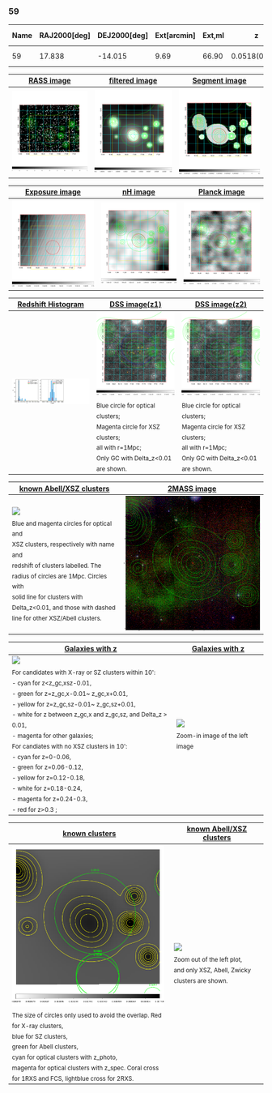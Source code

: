 <div STYLE="page-break-after: always;"></div>

### 59

|Name|RAJ2000[deg]|DEJ2000[deg] |Ext[arcmin]| Ext,ml | z | z_src| C|GC(XSZ,Delta_z<0.01)| GC(OPT,Delta_z<0.01)|GC| R_sig[arcmin] | R500[arcmin] | R500[Mpc]| CRsig[c/s] | CR500[c/s] |L500[1E44 erg/s]|F500[1E-12 erg/s/cm^2]| M500[1E14 Msun]|Tx[keV]|Cnt_sig|Beta|Rc[arcmin]|Comment|Alias|
|---|---|---|---|---|---|------|---|--------|---------|----------|---|---|---|---|---|---|---|---|---|---|---|---|---|---|
|59| 17.838| -14.015| 9.69| 66.90| 0.0518(0.005)| z1, z_opt| S| -| W| W| 36.640| 11.869| 0.720| 0.279(0.071)| 0.251(0.064)| 0.300(0.126)| 4.718(1.983)| 1.11(0.24)| 2.32(0.32)| 238.2| 0.509(-0.007+0.015)| 6.782(-0.689+0.866)| -| t435|

|[RASS image](../image/59/59_img.pdf)|[filtered image](../image/59/59_fil.pdf)|[Segment image](../image/59/59_seg.pdf)|
|-------------------|--------------------|-------------------|
| <img src="../image/59/59_img.png" width="300">  | <img src="../image/59/59_fil.png" width="300">   | <img src="../image/59/59_seg.png" width="300">  |

|[Exposure image](../image/59/59_mex.pdf)| [nH image](../image/59/59_nh.pdf)| [Planck image](../image/59/59_p.pdf)|
|-------------------|--------------------|-------------------|
|<img src="../image/59/59_mex.png" width="300">   | <img src="../image/59/59_nh.png" width="300">    | <img src="../image/59/59_p.png" width="300"> |

|[Redshift Histogram](../image/59/59_zg.pdf) | [DSS image(z1)](../image/59/59_dss_z1.pdf)      |  [DSS image(z2)](../image/59/59_dss_z2.pdf)    |
|-------------------|--------------------|-------------------|
|<img src="../image/59/59_zg.png" width="300"> |<img src="../image/59/59_dss_z1.png" width="300"> <sub><br>Blue circle for optical clusters; <br>Magenta circle for XSZ clusters; <br>all with r=1Mpc; <br>Only GC with Delta_z<0.01 are shown. </sub>| <img src="../image/59/59_dss_z2.png" width="300"><sub><br>Blue circle for optical clusters; <br>Magenta circle for XSZ clusters; <br>all with r=1Mpc; <br>Only GC with Delta_z<0.01 are shown. </sub> |

|[known Abell/XSZ clusters](../image/59/59_m.pdf) | [2MASS image](../image/59/59_2mass.pdf)      |
|-------------------|-------------------|
|<img src=../image/59/59_m.png width="300"> <br><sub>Blue and magenta circles for optical and <br>XSZ clusters, respectively with name and <br>redshift of clusters labelled. The <br>radius of circles are 1Mpc. Circles with <br>solid line for clusters with <br>Delta_z<0.01, and those with dashed <br>line for other XSZ/Abell clusters.        </sub>|<img src="../image/59/59_2mass.png" width="300">  |

|[Galaxies with z](../image/59/59_opt_ned.pdf) |[Galaxies with z](../image/59/59_opt_ned_zoom.pdf) |
|-------------------|-------------------|
| <img src=../image/59/59_opt_ned.png width="300"> <br><sub> For candidates with X-ray or SZ clusters within 10': <br> - cyan for z<z_gc,xsz-0.01, <br> - green for z=z_gc,x-0.01~ z_gc,x+0.01, <br> - yellow for z=z_gc,sz-0.01~ z_gc,sz+0.01, <br> - white for z between z_gc,x and z_gc,sz, and Delta_z > 0.01, <br> - magenta for other galaxies; <br>For candiates with no XSZ clusters in 10': <br> - cyan for z=0-0.06, <br> - green for z=0.06-0.12, <br> - yellow for z=0.12-0.18, <br> - white for z=0.18-0.24, <br> - magenta for z=0.24-0.3, <br> - red for z>0.3 ;  </sub>|<img src=../image/59/59_opt_ned_zoom.png width="300">  <br><sub> Zoom-in image of the left image</sub>|

|[known clusters](../image/59/59_gc.pdf) |[known Abell/XSZ clusters](../image/59/59_gc_large.pdf) |
|-------------------|-------------------|
| <img src=../image/59/59_gc.png width="300"> <br><sub> The size of circles only used to avoid the overlap. Red for X-ray clusters, <br> blue for SZ clusters, <br> green for Abell clusters, <br> cyan for optical clusters with z_photo, <br> magenta for optical clusters with z_spec. Coral cross for 1RXS and FCS, lightblue cross for 2RXS. </sub>|<img src=../image/59/59_gc_large.png width="300"> <br><sub> Zoom out of the left plot, <br> and only XSZ, Abell, Zwicky clusters are shown. </sub> |



